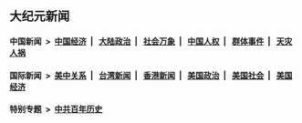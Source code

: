 ## 大纪元新闻

#### 中国新闻 &nbsp;>&nbsp; [中国经济](indexes/ncid283/README.md?12171245) &nbsp;| &nbsp; [大陆政治](indexes/ncid277/README.md?12171245) &nbsp;| &nbsp; [社会万象](indexes/ncid282/README.md?12171245) &nbsp;| &nbsp; [中国人权](indexes/ncid278/README.md?12171245) &nbsp;| &nbsp; [群体事件](indexes/ncid279/README.md?12171245) &nbsp;| &nbsp; [天灾人祸](indexes/ncid280/README.md?12171245)

#### 国际新闻 &nbsp;>&nbsp; [美中关系](indexes/nf1412576/README.md?12171245) &nbsp;| &nbsp; [台湾新闻](indexes/ncid1349361/README.md?12171245) &nbsp;| &nbsp; [香港新闻](indexes/ncid1349362/README.md?12171245) &nbsp;| &nbsp; [美国政治](indexes/ncid1078159/README.md?12171245) &nbsp;| &nbsp; [美国社会](indexes/ncid1078160/README.md?12171245) &nbsp;| &nbsp; [美国经济](indexes/ncid1078158/README.md?12171245)

#### 特别专题 &nbsp;>&nbsp; [中共百年历史](https://github.com/epoch-news/epoch-special/blob/master/README.md?12171245)  
